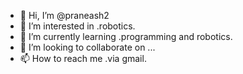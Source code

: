 - 👋 Hi, I’m @praneash2
- 👀 I’m interested in .robotics.
- 🌱 I’m currently learning .programming and robotics.
- 💞️ I’m looking to collaborate on ...
- 📫 How to reach me .via gmail.

<!---
praneash2/praneash2 is a ✨ special ✨ repository because its `README.md` (this file) appears on your GitHub profile.
You can click the Preview link to take a look at your changes.
--->
